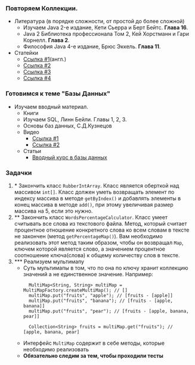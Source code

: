 ### Повторяем Коллекции.
 * Литература (в порядке сложности, от простой до более сложной)
   * Изучаем Java 2-е издание, Кети Сьерра и Берт Бейтс. **Глава 16**.
   * Java 2 Библиотека профессионала Том 2, Кей Хорстманн и Гари Корнелл. **Глава 2**.
   * Философия Java 4-е издание, Брюс Эккель. **Глава 11**.
 * Статейки
   * [Ссылка #1](http://tutorials.jenkov.com/java-collections/index.html)(англ.)
   * [Ссылка #2](http://java-course.ru/begin/collections_01/)
   * [Ссылка #3](http://www.quizful.net/post/Java-Collections)
   * [Ссылка #4](https://habrahabr.ru/post/237043/)


### Готовимся к теме "Базы Данных"
 * Изучаем вводный материал.
   * Книги
    * Изучаем SQL, Линн Бейли. Главы 1, 2, 3.
    * Основы баз данных, С.Д.Кузнецов
   * Видео
     * [Ссылка #1](https://www.youtube.com/watch?v=6wYk-0uA8B4)
     * [Ссылка #2](https://www.youtube.com/watch?v=fI8GNWkf8WA&index=2&list=PLhlTilzRdxykd4cTjkscMUrGNvNoGklIK)
   * Статьи
     * [Вводный курс в базы данных](http://citforum.ru/database/advanced_intro/2.shtml)

### Задачки
 1. \* Закончить класс `RubberIntArray`. Класс является оберткой над массивом `int[]`. Класс должен уметь возвращать элемент
 по индексу массива в методе `getByIndex()` и добавлять элементы в конец массива в методе `add()`, при этому увеличивая размер массива на 5, если это нужно.
 2. \** Закончить класс `WordsPercentageCalculator`. Класс умеет считывать все слова из текстового файла.
 Метод, который считает процентное отношение конкретного слова ко всем словам в тексте не закончен (метод `getPercentageMap()`).
 Вам необходимо реализовать этот метод таким образом, чтобы он возвращал `Map`, ключем которой является слово,
 а значением процентное соотношение ключа(слова) к общему количеству слов в тексте.
 3. \*** Реализуем мультимапу
     * Суть мультимапы в том, что по она по ключу хранит коллекцию значений а не единственное значение. Например:
       ```
         MultiMap<String, String> multiMap = MultiMapFactory.createMultiMap(); // []
         multiMap.put("fruits", "apple"); // [fruits - [apple]]
         multiMap.put("fruits", "banana"); // [fruits - [apple, banana]]
         multiMap.put("fruits", "pear"); // [fruits - [apple, banana, pear]]

         Collection<String> fruits = multiMap.get("fruits"); // [apple, banana, pear]
       ```
     * Интерфейс `MultiMap` содержит в себе методы, которые необходимо реализовать
     * **Обязательно следим за тем, чтобы проходили тесты**